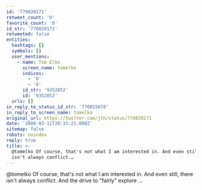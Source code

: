 ```yaml
---
id: '770020171'
retweet_count: '0'
favorite_count: '0'
id_str: '770020171'
retweeted: false
entities:
  hashtags: []
  symbols: []
  user_mentions:
    - name: Tom Elko
      screen_name: tomelko
      indices:
        - '0'
        - '8'
      id_str: '9352852'
      id: '9352852'
  urls: []
in_reply_to_status_id_str: '770015678'
in_reply_to_screen_name: tomelko
original_url: https://twitter.com/jth/status/770020171
date: '2008-03-11T20:35:21.000Z'
sitemap: false
robots: noindex
reply: true
title: >-
  @tomelko Of course, that's not what I am interested in. And even still, there
  isn't always conflict.…
---
```


@tomelko Of course, that's not what I am interested in. And even still, there isn't always conflict. And the drive to "fairly" explore ...